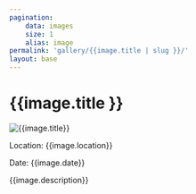 ```yaml
---
pagination:
    data: images
    size: 1
    alias: image
permalink: 'gallery/{{image.title | slug }}/'
layout: base
---
```


<h1 class="image-title">{{image.title }}</h1>

<div class="image">
    <img src="{{image.src}}" alt="{{image.title}}">
</div>

<div class="image-info">
    <p class="location">Location: {{image.location}}</p>
    <p class="date">Date: {{image.date}}</p>
    <p class="description">{{image.description}}</p>
</div>